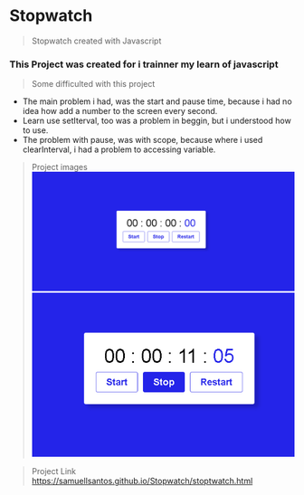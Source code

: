# Stopwatch
 > Stopwatch created  with Javascript
### This Project was created for i trainner my learn of javascript

> Some difficulted with this project
* The main problem i had, was the start and pause time, because i had no idea how add a number to the screen every second.
* Learn use setIterval, too was a problem in beggin, but i understood how to use.
* The problem with pause, was with scope, because where i used clearInterval, i had a problem to accessing variable.

> Project images
![Project](ProjectImage.png)
![Timer](Timer.png)

> Project Link
> https://samuellsantos.github.io/Stopwatch/stoptwatch.html
